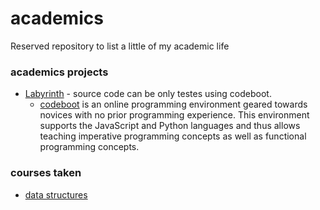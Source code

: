 # academics
Reserved repository to list a little of my academic life

### academics projects
- [Labyrinth](https://github.com/jpstayfocus/academics/blob/main/acad-projects-code/labyrinth.py) - source code can be only testes using codeboot.
  - [codeboot](https://codeboot.org/4.1.1/#!) is an online programming environment geared towards novices with no prior programming experience. This environment supports the JavaScript and Python languages and thus allows teaching imperative programming concepts as well as functional programming concepts.


### courses taken
- [data structures](https://github.com/jpstayfocus/data-structures-and-algorithms)

